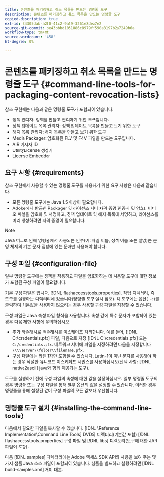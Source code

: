 ```yaml
---
title: 콘텐츠를 패키징하고 취소 목록을 만드는 명령줄 도구
description: 콘텐츠를 패키징하고 취소 목록을 만드는 명령줄 도구
copied-description: true
exl-id: 34305dab-a2f0-41c2-9a59-3261e8dea7e2
source-git-commit: be43bbbd1051886c8979ff590a3197b2a7249b6a
workflow-type: tm+mt
source-wordcount: '458'
ht-degree: 0%

---
```


# 콘텐츠를 패키징하고 취소 목록을 만드는 명령줄 도구 {#command-line-tools-for-packaging-content-revocation-lists}

참조 구현에는 다음과 같은 명령줄 도구가 포함되어 있습니다.

* 정책 관리자: 정책을 만들고 관리하기 위한 도구입니다.
* 정책 업데이트 목록 관리자: 정책 업데이트 목록을 만들고 보기 위한 도구
* 해지 목록 관리자: 해지 목록을 만들고 보기 위한 도구
* Media Packager: 암호화된 FLV 및 F4V 파일을 만드는 도구입니다.
* AIR 게시자 ID
* UtilityLicense 생성기
* License Embedder

## 요구 사항 {#requirements}

참조 구현에서 사용할 수 있는 명령줄 도구를 사용하기 위한 요구 사항은 다음과 같습니다.

* 모든 명령줄 도구에는 Java 1.5 이상이 필요합니다.
* Adobe에서 발급한 Packager 및 라이선스 서버 자격 증명(인증서 및 암호). 비디오 파일을 암호화 및 서명하고, 정책 업데이트 및 해지 목록에 서명하고, 라이선스를 미리 생성하려면 자격 증명이 필요합니다.

>[!NOTE]
>
>Java 버그로 인해 명령줄에서 사용되는 인수(예: 파일 이름, 정책 이름 또는 설명)는 운영 체제의 기본 문자 집합에 있는 문자만 사용해야 합니다.

## 구성 파일 {#configuration-file}

일부 명령줄 도구에는 정책을 적용하고 파일을 암호화하는 데 사용할 도구에 대한 정보가 포함된 구성 파일이 필요합니다.

기본 구성 파일은 입니다. [!DNL flashaccesstools.properties]. 작업 디렉터리, 즉 도구를 실행하는 디렉터리에 있습니다(명령줄 도구 설치 참조). 각 도구에는 옵션( `-c`)를 클릭하여 기본값을 사용하지 않으려는 경우 사용할 구성 파일을 지정할 수 있습니다.

구성 파일은 Java 속성 파일 형식을 사용합니다. 속성 값에 특수 문자가 포함되어 있는 경우 다음 제한 사항에 유의하십시오.

* 추가 백슬래시로 백슬래시를 이스케이프 처리합니다. 예를 들어, [!DNL C:\credentials.pfx] 파일, 다음으로 지정 [!DNL C:\\credentials.pfx] 또는 `C:/credentials.pfx`. 네트워크 서버에 파일을 지정하려면 다음을 지정합니다 `\\\\server\\folder\\filename.pfx`.
* 구성 파일에는 라틴 1자만 포함될 수 있습니다. Latin-1이 아닌 문자를 사용해야 하는 경우 적절한 유니코드 이스케이프 시퀀스를 사용하십시오(선택 사항: [!DNL native2ascii] java와 함께 제공되는 도구).

도구를 실행하기 전에 구성 파일의 속성에 대한 값을 설정하십시오. 일부 명령줄 도구의 경우 명령줄 또는 구성 파일을 통해 일부 옵션의 값을 설정할 수 있습니다. 이러한 경우 명령줄을 통해 설정된 값이 구성 파일의 모든 값보다 우선합니다.

## 명령줄 도구 설치  {#installing-the-command-line-tools}

다음에서 필요한 파일을 복사할 수 있습니다. [!DNL \Reference Implementation\Command Line Tools] DVD의 디렉터리(기본값 포함) [!DNL flashaccesstools.properties] 구성 파일 및 [!DNL libs] 디렉토리(도구에 대한 JAR 파일이 포함).

다음 [!DNL samples] 디렉터리에는 Adobe 액세스 SDK API의 사용을 보여 주는 몇 가지 샘플 Java 소스 파일이 포함되어 있습니다. 샘플을 빌드하고 실행하려면 [!DNL build-samples.xml] 개미 대본.
